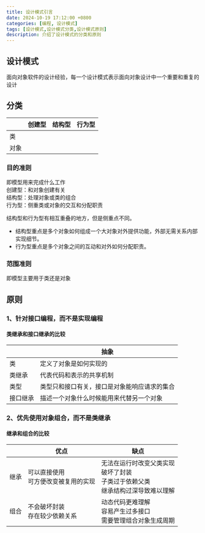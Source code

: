 ```yaml
---
title: 设计模式引言
date: 2024-10-19 17:12:00 +0800
categories: [编程, 设计模式]
tags: [设计模式,设计模式分类,设计模式原则]     
description: 介绍了设计模式的分类和原则
---
```

## 设计模式
面向对象软件的设计经验，每一个设计模式表示面向对象设计中一个重要和重复的设计


## 分类
||创建型|结构型|行为型|
----|------|-----|------|
类|
对象|
### 目的准则
即模型用来完成什么工作  
创建型：和对象创建有关  
结构型：处理对象或类的组合  
行为型：侧重类或对象的交互和分配职责  

结构型和行为型有相互重叠的地方，但是侧重点不同。  
- 结构型重点是多个对象如何组成一个大对象对外提供功能，外部无需关系内部实现细节。
- 行为型重点是多个对象之间的互动和对外如何分配职责。
### 范围准则
即模型主要用于类还是对象

## 原则
### 1、针对接口编程，而不是实现编程
#### 类继承和接口继承的比较
||抽象|
|----|----|
类|定义了对象是如何实现的
类继承|代表代码和表示的共享机制
类型|类型只和接口有关，接口是对象能响应请求的集合
接口继承|描述一个对象什么时候能用来代替另一个对象

### 2、优先使用对象组合，而不是类继承
#### 继承和组合的比较
||优点|缺点|
|----|----|----|
继承|可以直接使用<br>可方便改变被复用的实现|无法在运行时改变父类实现<br>破坏了封装<br>子类过于依赖父类<br>继承结构过深导致难以理解
组合|不会破坏封装<br>存在较少依赖关系|动态代码更难理解<br>容易产生过多接口<br>需要管理组合对象生成周期|